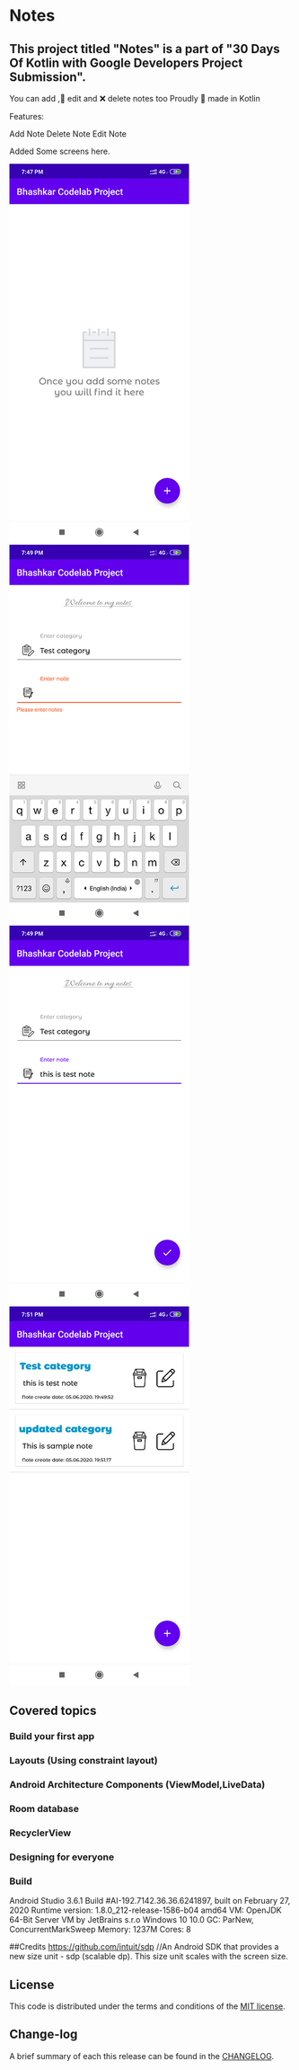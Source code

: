 # Notes

## This project titled "Notes" is a part of  "30 Days Of Kotlin with Google Developers Project Submission". 
You can add ,📝 edit and ❌ delete notes too
Proudly 💪 made in Kotlin

Features:

Add Note
Delete Note
Edit Note


Added Some screens here.

![](https://github.com/bhashkarjoshi24/Notepad/blob/master/images/1.png)
![](https://github.com/bhashkarjoshi24/Notepad/blob/master/images/2.png)
![](https://github.com/bhashkarjoshi24/Notepad/blob/master/images/3.png)
![](https://github.com/bhashkarjoshi24/Notepad/blob/master/images/4.png)



## Covered topics

### Build your first app
### Layouts (Using constraint layout)
### Android Architecture Components (ViewModel,LiveData)
### Room database
### RecyclerView
### Designing for everyone





### Build

Android Studio 3.6.1
Build #AI-192.7142.36.36.6241897, built on February 27, 2020
Runtime version: 1.8.0_212-release-1586-b04 amd64
VM: OpenJDK 64-Bit Server VM by JetBrains s.r.o
Windows 10 10.0
GC: ParNew, ConcurrentMarkSweep
Memory: 1237M
Cores: 8



##Credits
https://github.com/intuit/sdp     //An Android SDK that provides a new size unit - sdp (scalable dp). This size unit scales with the screen size.

## License

This code is distributed under the terms and conditions of the [MIT license](LICENSE).

## Change-log

A brief summary of each this release can be found in the [CHANGELOG](CHANGELOG.mdown). 
